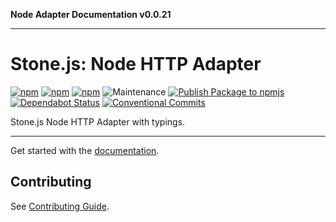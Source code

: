 **Node Adapter Documentation v0.0.21**

***

# Stone.js: Node HTTP Adapter

[![npm](https://img.shields.io/npm/l/@stone-js/node-http-adapter)](https://opensource.org/licenses/Apache-2.0)
[![npm](https://img.shields.io/npm/v/@stone-js/node-http-adapter)](https://www.npmjs.com/package/@stone-js/node-http-adapter)
[![npm](https://img.shields.io/npm/dm/@stone-js/node-http-adapter)](https://www.npmjs.com/package/@stone-js/node-http-adapter)
![Maintenance](https://img.shields.io/maintenance/yes/2025)
[![Publish Package to npmjs](https://github.com/stonemjs/node-http-adapter/actions/workflows/release.yml/badge.svg)](https://github.com/stonemjs/node-http-adapter/actions/workflows/release.yml)
[![Dependabot Status](https://img.shields.io/badge/Dependabot-enabled-brightgreen.svg?logo=dependabot)](https://github.com/stonemjs/node-http-adapter/network/updates)
[![Conventional Commits](https://img.shields.io/badge/Conventional%20Commits-1.0.0-yellow.svg)](https://conventionalcommits.org)

Stone.js Node HTTP Adapter with typings.

---

Get started with the [documentation](https://stonejs.com/docs/http/node-http-adapter).

## Contributing

See [Contributing Guide](https://github.com/stonemjs/node-http-adapter/blob/main/CONTRIBUTING.md).

